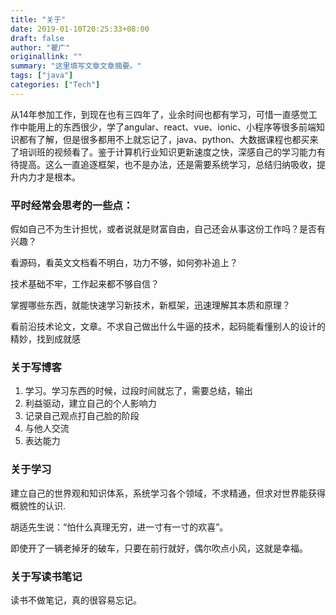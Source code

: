 ```yaml
---
title: "关于"
date: 2019-01-10T20:25:33+08:00
draft: false
author: "瞿广"
originallink: ""
summary: "这里填写文章文章摘要。"
tags: ["java"]
categories: ["Tech"]
---
```



从14年参加工作，到现在也有三四年了，业余时间也都有学习，可惜一直感觉工作中能用上的东西很少，学了angular、react、vue、ionic、小程序等很多前端知识都有了解，但是很多都用不上就忘记了，java、python、大数据课程也都买来了培训班的视频看了。鉴于计算机行业知识更新速度之快，深感自己的学习能力有待提高。这么一直追逐框架，也不是办法，还是需要系统学习，总结归纳吸收，提升内力才是根本。




### 平时经常会思考的一些点：
假如自己不为生计担忧，或者说就是财富自由，自己还会从事这份工作吗？是否有兴趣？

看源码，看英文文档看不明白，功力不够，如何弥补追上？

技术基础不牢，工作起来都不够自信？

掌握哪些东西，就能快速学习新技术，新框架，迅速理解其本质和原理？

看前沿技术论文，文章。不求自己做出什么牛逼的技术，起码能看懂别人的设计的精妙，找到成就感

### 关于写博客
1. 学习。学习东西的时候，过段时间就忘了，需要总结，输出
2. 利益驱动，建立自己的个人影响力
3. 记录自己观点打自己脸的阶段
4. 与他人交流
5. 表达能力

### 关于学习
建立自己的世界观和知识体系，系统学习各个领域，不求精通，但求对世界能获得概貌性的认识.

胡适先生说：“怕什么真理无穷，进一寸有一寸的欢喜”。

即使开了一辆老掉牙的破车，只要在前行就好，偶尔吹点小风，这就是幸福。

### 关于写读书笔记

读书不做笔记，真的很容易忘记。

